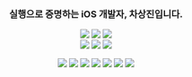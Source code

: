 <h3 align="center">
실행으로 증명하는 iOS 개발자, 차상진입니다.
</h3>
  
<p align="center">
<!-- <img src="https://img.shields.io/badge/Swift-F05138?style=flat-square&logo=Swift&logoColor=white"/></a> -->
<!-- <img src="https://img.shields.io/badge/iOS-000000?style=flat-square&logo=iOS&logoColor=white"/></a> -->
  <img src="https://img.shields.io/badge/SwiftUI-F05138?style=flat-square&logo=Swift&logoColor=white"/></a>
  <img src="https://img.shields.io/badge/UIKit-FFFFFF?style=flat-square&logo=Swift&logoColor=orange"/></a>
  <img src="https://img.shields.io/badge/RxSwift-FF4CB3?style=flat-square&logo=reactivex&logoColor=pink"/></a>
<br>
<img src="https://img.shields.io/badge/Xcode-147EFB?style=flat-square&logo=Xcode&logoColor=white"/></a>
<img src="https://img.shields.io/badge/Figma-A259FF?style=flat-square&logo=Figma&logoColor=white"/></a>
<img src="https://img.shields.io/badge/Notion-000000?style=flat-square&logo=Notion&logoColor=white"/></a>

</p>


<!--
[Top language by commit](http://github-profile-summary-cards.vercel.app/api/cards/most-commit-language?username=SsangG77&theme=tokyonight)
![Top language by repo](http://github-profile-summary-cards.vercel.app/api/cards/repos-per-language?username=SsangG77&theme=tokyonight)

[![Jeasung's github stats](https://github-readme-stats.vercel.app/api?username=SsangG77)](https://github.com/anuraghazra/github-readme-stats)
-->



<p align="center">
  <img src="https://github.com/user-attachments/assets/a2ed0791-1f11-47c1-b131-e38339431954">
  <img src="https://github.com/user-attachments/assets/1070355f-ca46-4dff-805f-99a2ce5297ce">
  <img src="https://github.com/user-attachments/assets/60212de4-bded-4965-a597-0e525a26ad23">
  <img src="https://github.com/user-attachments/assets/4057723e-97bb-44f6-8dac-38e4e95f4d81">
  <img src="https://github.com/user-attachments/assets/2f4605af-6d01-4723-8b04-dd49519b07f5">
  <img src="https://github.com/user-attachments/assets/684d1b42-53b5-4fa2-901a-97fff2c8a2c4">
  <img src="https://github.com/user-attachments/assets/533f71d3-74b2-4cf0-b55d-85c7194f6253">
</p>





